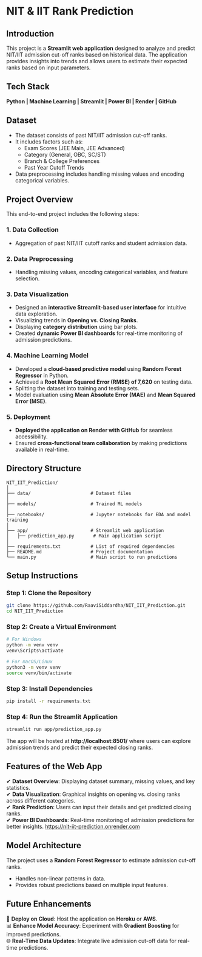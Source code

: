 # NIT & IIT Rank Prediction

## Introduction  
This project is a **Streamlit web application** designed to analyze and predict NIT/IIT admission cut-off ranks based on historical data. The application provides insights into trends and allows users to estimate their expected ranks based on input parameters.

## Tech Stack  
**Python | Machine Learning | Streamlit | Power BI | Render | GitHub**  

## Dataset  
- The dataset consists of past NIT/IIT admission cut-off ranks.  
- It includes factors such as:
  - Exam Scores (JEE Main, JEE Advanced)
  - Category (General, OBC, SC/ST)
  - Branch & College Preferences
  - Past Year Cutoff Trends  
- Data preprocessing includes handling missing values and encoding categorical variables.

## Project Overview  
This end-to-end project includes the following steps:

### 1. Data Collection  
- Aggregation of past NIT/IIT cutoff ranks and student admission data.

### 2. Data Preprocessing  
- Handling missing values, encoding categorical variables, and feature selection.

### 3. Data Visualization  
- Designed an **interactive Streamlit-based user interface** for intuitive data exploration.
- Visualizing trends in **Opening vs. Closing Ranks**.
- Displaying **category distribution** using bar plots.
- Created **dynamic Power BI dashboards** for real-time monitoring of admission predictions.

### 4. Machine Learning Model  
- Developed a **cloud-based predictive model** using **Random Forest Regressor** in Python.
- Achieved a **Root Mean Squared Error (RMSE) of 7,620** on testing data.
- Splitting the dataset into training and testing sets.
- Model evaluation using **Mean Absolute Error (MAE)** and **Mean Squared Error (MSE)**.

### 5. Deployment  
- **Deployed the application on Render with GitHub** for seamless accessibility.
- Ensured **cross-functional team collaboration** by making predictions available in real-time.

## Directory Structure  
```
NIT_IIT_Prediction/
│
├── data/                      # Dataset files
│
├── models/                    # Trained ML models
│
├── notebooks/                 # Jupyter notebooks for EDA and model training
│
├── app/                       # Streamlit web application
│   ├── prediction_app.py       # Main application script
│
├── requirements.txt           # List of required dependencies
├── README.md                  # Project documentation
└── main.py                    # Main script to run predictions
```

## Setup Instructions  

### Step 1: Clone the Repository  
```bash
git clone https://github.com/RaaviSiddardha/NIT_IIT_Prediction.git
cd NIT_IIT_Prediction
```

### Step 2: Create a Virtual Environment  
```bash
# For Windows
python -m venv venv
venv\Scripts\activate

# For macOS/Linux
python3 -m venv venv
source venv/bin/activate
```

### Step 3: Install Dependencies  
```bash
pip install -r requirements.txt
```

### Step 4: Run the Streamlit Application  
```bash
streamlit run app/prediction_app.py
```
The app will be hosted at **http://localhost:8501/** where users can explore admission trends and predict their expected closing ranks.

## Features of the Web App  
✔ **Dataset Overview**: Displaying dataset summary, missing values, and key statistics.  
✔ **Data Visualization**: Graphical insights on opening vs. closing ranks across different categories.  
✔ **Rank Prediction**: Users can input their details and get predicted closing ranks.  
✔ **Power BI Dashboards**: Real-time monitoring of admission predictions for better insights.
https://nit-iit-prediction.onrender.com

## Model Architecture  
The project uses a **Random Forest Regressor** to estimate admission cut-off ranks.  
- Handles non-linear patterns in data.  
- Provides robust predictions based on multiple input features.  

## Future Enhancements  
🚀 **Deploy on Cloud**: Host the application on **Heroku** or **AWS**.  
📊 **Enhance Model Accuracy**: Experiment with **Gradient Boosting** for improved predictions.  
🌐 **Real-Time Data Updates**: Integrate live admission cut-off data for real-time predictions.  



